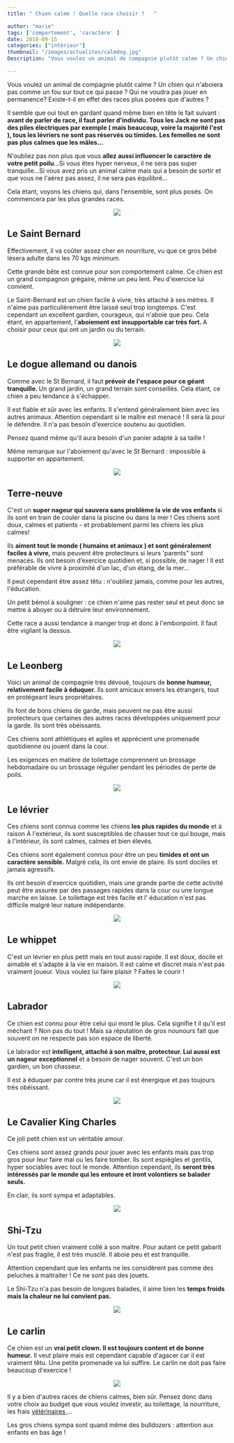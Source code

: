 ```yaml
---
title: " Chien calme ! Quelle race choisir ?   "

author: "marie"
tags: ['comportement', 'caractére' ]
date: 2018-09-15
categories: ["intérieur"]
thumbnail: "/images/actualites/calmdog.jpg"
Description: "Vous voulez un animal de compagnie plutôt calme ? Un chien qui n'aboiera pas comme un fou sur tout ce qui passe ? Qui ne voudra pas jouer en permanence?"

---
```


Vous voulez un animal de compagnie plutôt calme ? Un chien qui n'aboiera pas comme un fou sur tout ce qui passe ? Qui ne voudra pas jouer en permanence?
Existe-t-il en effet des races plus posées que d'autres ?

Il semble que oui tout en gardant quand même bien en tête le fait suivant : <b>avant de parler de race, il faut parler d'individu. Tous les Jack ne sont pas des piles électriques par exemple ( mais beaucoup, voire la majorité l'est ), tous les lévriers ne sont pas réservés ou timides. Les femelles ne sont pas plus calmes que les mâles...</b>


N'oubliez pas non plus que vous <b>allez aussi influencer le caractère de votre petit poilu</b>...Si vous êtes hyper nerveux, il ne sera pas super tranquille...Si vous avez pris un animal calme mais qui a besoin de sortir et que vous ne l'aérez pas assez, il ne sera pas équilibré...

Cela étant, voyons les chiens qui, dans l'ensemble, sont plus posés. On commencera par les plus grandes races.

<p align="center"><img src="/images/actualites/Calm-Dog-Treat-Right.jpg" class="img-responsive"></p>




## Le Saint Bernard
Effectivement, il va coûter assez cher en nourriture, vu que ce gros bébé lésera adulte dans les 70 kgs minimum.

Cette grande bête est connue pour son comportement calme. Ce chien est un grand compagnon grégaire, même un peu lent. Peu d'exercice lui convient.

Le Saint-Bernard est un chien facile à vivre, très attaché à ses mètres. Il n'aime pas particulièrement être laissé seul trop longtemps. C'est cependant un excellent gardien, courageux, qui n'aboie que peu.  Cela étant, en appartement, l'<b>aboiement est insupportable car très fort. </b> A choisir pour ceux qui ont un jardin ou du terrain.



<p align="center"><img src="/images/actualites/stbernard.jpg" class="img-responsive"></p>





## Le dogue allemand ou danois

Comme avec le St Bernard, il faut <b>prévoir de l'espace pour ce géant tranquille. </b> Un grand jardin, un grand terrain sont conseillés. Cela étant, ce chien a peu tendance à s'échapper.

Il est fiable et sûr avec les enfants. Il s'entend généralement bien avec les autres animaux. Attention cependant si le maître est menacé ! Il sera là pour le défendre. Il n'a pas besoin d'exercice soutenu au quotidien.

Pensez quand même qu'il aura besoin d'un panier adapté à sa taille !

Même remarque sur l'aboiement qu'avec le St Bernard : impossible à supporter en appartement.


<p align="center"><img src="/images/actualites/greatdane.jpg" class="img-responsive"></p>



## Terre-neuve
C'est un <b>super nageur qui sauvera sans problème la vie de vos enfants </b> si ils sont en train de couler dans la piscine ou dans la mer !
Ces chiens sont doux, calmes et patients - et probablement parmi les chiens les plus calmes!

Ils <b>aiment tout le monde ( humains et animaux ) et sont généralement faciles à vivre,</b> mais peuvent être protecteurs si leurs 'parents" sont menacés. Ils ont besoin d’exercice quotidien et, si possible, de nager ! Il est préférable de vivre à proximité d'un lac, d'un étang, de la mer...

Il peut cependant être assez têtu : n'oubliez jamais, comme pour les autres, l'éducation.

Un petit bémol à souligner : ce chien n'aime pas rester seul et peut donc se mettre à aboyer ou à détruire leur environnement.

Cette race a aussi tendance à manger trop et donc à l'embonpoint. Il faut être vigilant la dessus.



<p align="center"><img src="/images/actualites/newfoundlan.jpg" class="img-responsive"></p>



## Le Leonberg

Voici un animal de compagnie très dévoué, toujours de <b>bonne humeur, relativement facile à éduquer.</b> Ils sont amicaux envers les étrangers, tout en protégeant leurs propriétaires.

Ils font de bons chiens de garde, mais peuvent ne pas être aussi protecteurs que certaines des autres races développées uniquement pour la garde. Ils sont très obéissants.

Ces chiens sont athlétiques et agiles et apprécient une promenade quotidienne ou jouent dans la cour.

Les exigences en matière de toilettage comprennent un brossage hebdomadaire ou un brossage régulier pendant les périodes de perte de poils.


<p align="center"><img src="/images/actualites/leonberg.jpg" class="img-responsive"></p>


## Le lévrier


Ces chiens sont connus comme les chiens <b>les plus rapides du monde</b> et à raison À l'extérieur, ils sont susceptibles de chasser tout ce qui bouge, mais à l'intérieur, ils sont calmes, calmes et bien élevés.

Ces chiens sont également connus pour être un peu <b>timides et ont un caractère sensible.</b> Malgré cela, ils ont envie de plaire. Ils sont dociles et jamais agressifs.

Ils ont besoin d'exercice quotidien, mais une grande partie de cette activité peut être assurée par des passages rapides dans la cour ou une longue marche en laisse. Le toilettage est très facile et l' éducation n'est pas difficile malgré leur nature indépendante.

<p align="center"><img src="/images/actualites/geyhoubd.jpg" class="img-responsive"></p>


## Le whippet

C'est un lévrier en plus petit mais en tout aussi rapide. Il est doux, docile et aimable et s'adapte à la vie en maison. Il est calme et discret mais n'est pas vraiment joueur.
Vous voulez lui faire plaisir ? Faites le courir !

<p align="center"><img src="/images/actualites/whippet.jpg" class="img-responsive"></p>

<h2>  Labrador </h2>

Ce chien est connu pour être celui qui mord le plus. Cela signifie t il qu'il est méchant ? Non pas du tout ! Mais sa réputation de gros nounours fait que souvent on ne respecte pas son espace de liberté.

Le labrador est <b>intelligent, attaché à son maître, protecteur. Lui aussi est un nageur exceptionnel</b> et a besoin de nager souvent. C'est un bon gardien, un bon chasseur.

Il est à éduquer par contre très jeune car il est énergique et pas toujours très obéissant.

<p align="center"><img src="/images/actualites/lab.jpg" class="img-responsive"></p>


## Le Cavalier King Charles

Ce joli petit chien est un véritable amour.

Ces chiens sont assez grands pour jouer avec les enfants mais pas trop gros pour leur faire mal ou les faire tomber. Ils sont espiègles et gentils, hyper sociables avec tout le monde. Attention cependant, ils <b>seront très intéressés par le monde qui les entoure et iront volontiers se balader seuls.</b>

En clair, ils sont sympa et adaptables.

<p align="center"><img src="/images/actualites/cavalier-king-charles-spaniel.jpg" class="img-responsive"></p>


## Shi-Tzu

Un tout petit chien vraiment collé à son maître. Pour autant ce petit gabarit n'est pas fragile, il est très musclé. Il aboie peu et est tranquille.

Attention cependant que les enfants ne les considèrent pas comme des peluches à maltraiter ! Ce ne sont pas des jouets.

Le Shi-Tzu n'a pas besoin de longues balades, il aime bien les <b>temps froids mais la chaleur ne lui convient pas. </b>

<p align="center"><img src="/images/actualites/shitzu.jpg" class="img-responsive"></p>


<h2> Le carlin </h2>
Ce chien est un <b>vrai petit clown. Il est toujours content et de bonne humeur.</b> Il veut plaire mais est cependant capable d'agacer car il est vraiment têtu.
Une petite promenade va lui suffire. Le carlin ne doit pas faire beaucoup d'exercice !

<p align="center"><img src="/images/actualites/pug.jpg" class="img-responsive"></p>




Il y a bien d'autres races de chiens calmes, bien sûr. Pensez donc dans votre choix au budget que vous voulez investir, au toilettage, la nourriture, les frais <a href="https://www.chien-calme.com/assurance/" target="_blank" > vétérinaires </a>...

Les gros chiens sympa sont quand même des bulldozers : attention aux enfants en bas âge !